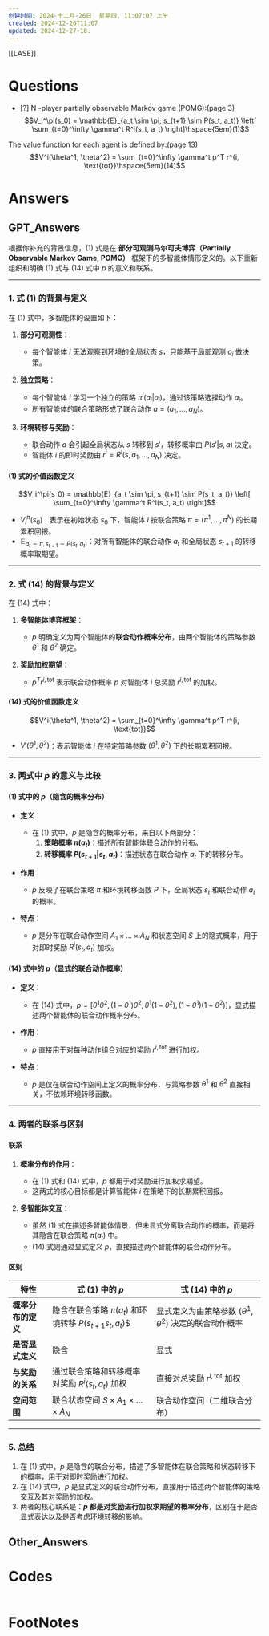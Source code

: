 ```yaml
---
创建时间: 2024-十二月-26日  星期四, 11:07:07 上午
created: 2024-12-26T11:07
updated: 2024-12-27-18.
---
```

[[LASE]]

# Questions
- [?] N -player partially observable Markov game (POMG):(page 3)
$$V_i^\pi(s_0) = \mathbb{E}_{a_t \sim \pi, s_{t+1} \sim P(s_t, a_t)} \left[ \sum_{t=0}^\infty \gamma^t R^i(s_t, a_t) \right]\hspace{5em}(1)$$


The value function for each agent is defined by:(page 13)
$$V^i(\theta^1, \theta^2) = \sum_{t=0}^\infty \gamma^t p^T r^{i, \text{tot}}\hspace{5em}(14)$$

# Answers

## GPT_Answers

根据你补充的背景信息，(1) 式是在 **部分可观测马尔可夫博弈（Partially Observable Markov Game, POMG）** 框架下的多智能体情形定义的。以下重新组织和明确 (1) 式与 (14) 式中 $p$ 的意义和联系。

---

### **1. 式 (1) 的背景与定义**

在 (1) 式中，多智能体的设置如下：
1. **部分可观测性**：
   - 每个智能体 $i$ 无法观察到环境的全局状态 $s$，只能基于局部观测 $o_i$ 做决策。
   
2. **独立策略**：
   - 每个智能体 $i$ 学习一个独立的策略 $\pi^i(a_i | o_i)$，通过该策略选择动作 $a_i$。
   - 所有智能体的联合策略形成了联合动作 $a = (a_1, ..., a_N)$。

3. **环境转移与奖励**：
   - 联合动作 $a$ 会引起全局状态从 $s$ 转移到 $s'$，转移概率由 $P(s'|s, a)$ 决定。
   - 智能体 $i$ 的即时奖励由 $r^i = R^i(s, a_1, ..., a_N)$ 决定。

#### **(1) 式的价值函数定义**
$$V_i^\pi(s_0) = \mathbb{E}_{a_t \sim \pi, s_{t+1} \sim P(s_t, a_t)} \left[ \sum_{t=0}^\infty \gamma^t R^i(s_t, a_t) \right]$$

- $V_i^\pi(s_0)$：表示在初始状态 $s_0$ 下，智能体 $i$ 按联合策略 $\pi = (\pi^1, ..., \pi^N)$ 的长期累积回报。
- $\mathbb{E}_{a_t \sim \pi, s_{t+1} \sim P(s_t, a_t)}$：对所有智能体的联合动作 $a_t$ 和全局状态 $s_{t+1}$ 的转移概率取期望。

---

### **2. 式 (14) 的背景与定义**

在 (14) 式中：
1. **多智能体博弈框架**：
   - $p$ 明确定义为两个智能体的**联合动作概率分布**，由两个智能体的策略参数 $\theta^1$ 和 $\theta^2$ 确定。

2. **奖励加权期望**：
   - $p^T r^{i, \text{tot}}$ 表示联合动作概率 $p$ 对智能体 $i$ 总奖励 $r^{i, \text{tot}}$ 的加权。

#### **(14) 式的价值函数定义**
$$V^i(\theta^1, \theta^2) = \sum_{t=0}^\infty \gamma^t p^T r^{i, \text{tot}}$$

- $V^i(\theta^1, \theta^2)$：表示智能体 $i$ 在特定策略参数 $(\theta^1, \theta^2)$ 下的长期累积回报。

---

### **3. 两式中 $p$ 的意义与比较**

#### **(1) 式中的 $p$（隐含的概率分布）**
- **定义**：
  - 在 (1) 式中，$p$ 是隐含的概率分布，来自以下两部分：
    1. **策略概率 $\pi(a_t)$**：描述所有智能体联合动作的分布。
    2. **转移概率 $P(s_{t+1}|s_t, a_t)$**：描述状态在联合动作 $a_t$ 下的转移分布。

- **作用**：
  - $p$ 反映了在联合策略 $\pi$ 和环境转移函数 $P$ 下，全局状态 $s_t$ 和联合动作 $a_t$ 的概率。

- **特点**：
  - $p$ 是分布在联合动作空间 $A_1 \times \dots \times A_N$ 和状态空间 $S$ 上的隐式概率，用于对即时奖励 $R^i(s_t, a_t)$ 加权。

#### **(14) 式中的 $p$（显式的联合动作概率）**
- **定义**：
  - 在 (14) 式中，$p = [\theta^1\theta^2, (1 - \theta^1)\theta^2, \theta^1(1 - \theta^2), (1 - \theta^1)(1 - \theta^2)]$，显式描述两个智能体的联合动作概率分布。

- **作用**：
  - $p$ 直接用于对每种动作组合对应的奖励 $r^{i, \text{tot}}$ 进行加权。

- **特点**：
  - $p$ 是仅在联合动作空间上定义的概率分布，与策略参数 $\theta^1$ 和 $\theta^2$ 直接相关，不依赖环境转移函数。

---

### **4. 两者的联系与区别**

#### **联系**
1. **概率分布的作用**：
   - 在 (1) 式和 (14) 式中，$p$ 都用于对奖励进行加权求期望。
   - 这两式的核心目标都是计算智能体 $i$ 在策略下的长期累积回报。

2. **多智能体交互**：
   - 虽然 (1) 式在描述多智能体情景，但未显式分离联合动作的概率，而是将其隐含在联合策略 $\pi(a_t)$ 中。
   - (14) 式则通过显式定义 $p$，直接描述两个智能体的联合动作分布。

#### **区别**
| 特性          | 式 (1) 中的 $p$                                   | 式 (14) 中的 $p$                               |
| ----------- | ---------------------------------------------- | ------------------------------------------- |
| **概率分布的定义** | 隐含在联合策略 $\pi(a_t)$ 和环境转移 $P(s_{t+1}s_t, a_t)$$ | 显式定义为由策略参数 $(\theta^1, \theta^2)$ 决定的联合动作概率 |
| **是否显式定义**  | 隐含                                             | 显式                                          |
| **与奖励的关系**  | 通过联合策略和转移概率对奖励 $R^i(s_t, a_t)$ 加权              | 直接对总奖励 $r^{i, \text{tot}}$ 加权               |
| **空间范围**    | 联合状态空间 $S \times A_1 \times \dots \times A_N$  | 联合动作空间（二维联合分布）                              |

---

### **5. 总结**
1. 在 (1) 式中，$p$ 是隐含的联合分布，描述了多智能体在联合策略和状态转移下的概率，用于对即时奖励进行加权。
2. 在 (14) 式中，$p$ 是显式定义的联合动作分布，直接用于描述两个智能体的策略交互及其对奖励的加权。
3. 两者的核心联系是：**$p$ 都是对奖励进行加权求期望的概率分布**，区别在于是否显式表达以及是否考虑环境转移的影响。



## Other_Answers


# Codes

```python

```


# FootNotes
